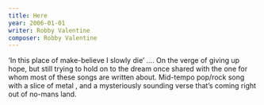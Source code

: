 ```yaml
---
title: Here
year: 2006-01-01
writer: Robby Valentine
composer: Robby Valentine
---
```


‘In this place of make-believe I slowly die’ ….
On the verge of giving up hope, but still trying to hold on to the dream once shared with the one for whom most of these songs are written about.
Mid-tempo pop/rock song with a slice of metal , and a mysteriously sounding verse that’s coming right out of no-mans land.